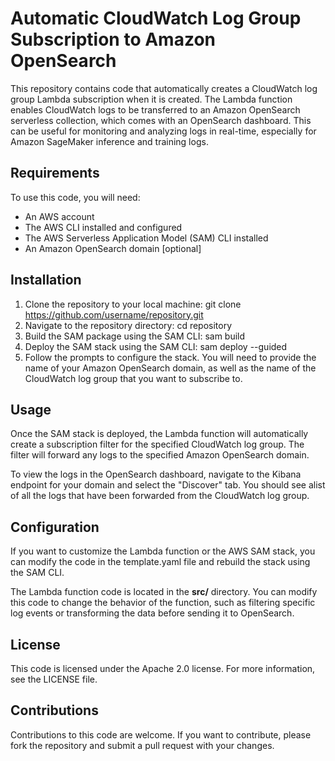 # Automatic CloudWatch Log Group Subscription to Amazon OpenSearch
This repository contains code that automatically creates a CloudWatch log group Lambda subscription when it is created. The Lambda function enables CloudWatch logs to be transferred to an Amazon OpenSearch serverless collection, which comes with an OpenSearch dashboard. This can be useful for monitoring and analyzing logs in real-time, especially for Amazon SageMaker inference and training logs.

## Requirements

To use this code, you will need:

- An AWS account
- The AWS CLI installed and configured
- The AWS Serverless Application Model (SAM) CLI installed
- An Amazon OpenSearch domain [optional]

## Installation
1. Clone the repository to your local machine: git clone https://github.com/username/repository.git
2. Navigate to the repository directory: cd repository
3. Build the SAM package using the SAM CLI: sam build
4. Deploy the SAM stack using the SAM CLI: sam deploy --guided
5. Follow the prompts to configure the stack. You will need to provide the name of your Amazon OpenSearch domain, as well as the name of the CloudWatch log group that you want to subscribe to.

## Usage
Once the SAM stack is deployed, the Lambda function will automatically create a subscription filter for the specified CloudWatch log group. The filter will forward any logs to the specified Amazon OpenSearch domain.

To view the logs in the OpenSearch dashboard, navigate to the Kibana endpoint for your domain and select the "Discover" tab. You should see alist of all the logs that have been forwarded from the CloudWatch log group.

## Configuration
If you want to customize the Lambda function or the AWS SAM stack, you can modify the code in the template.yaml file and rebuild the stack using the SAM CLI.

The Lambda function code is located in the **src/** directory. You can modify this code to change the behavior of the function, such as filtering specific log events or transforming the data before sending it to OpenSearch.

## License
This code is licensed under the Apache 2.0 license. For more information, see the LICENSE file.

## Contributions
Contributions to this code are welcome. If you want to contribute, please fork the repository and submit a pull request with your changes.